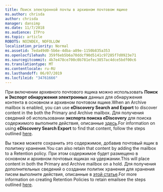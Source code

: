 ```yaml
---
title: Поиск электронной почты в архивном почтовом ящике
ms.author: chrisda
author: chrisda
manager: dansimp
ms.date: 11/7/2018
ms.audience: ITPro
ms.topic: article
ROBOTS: NOINDEX, NOFOLLOW
localization_priority: Normal
ms.assetid: 7eda49d0-5b6e-4dba-a89e-1150b835a353
ms.openlocfilehash: 359f6eb5b6a70ddcf90d5141c97285f7d0923e71
ms.sourcegitcommit: 4b7e478ce700c0b781efec3857ac4dce5bdf00c6
ms.translationtype: MT
ms.contentlocale: ru-RU
ms.lasthandoff: 06/07/2019
ms.locfileid: "34761666"
---
```

<span data-ttu-id="af935-102">При включении архивного почтового ящика можно использовать **Поиск и Экспорт обнаружения электронных** данных для обнаружения контента в основном и архивном почтовом ящике.</span><span class="sxs-lookup"><span data-stu-id="af935-102">When an Archive mailbox is enabled, you can use **eDiscovery Search and Export** to discover content in the both the Primary and Archive mailbox.</span></span> <span data-ttu-id="af935-103">Для получения сведений об использовании **экспорта поиска eDiscovery** для поиска содержимого выполните действия, описанные [здесь](https://docs.microsoft.com/office365/securitycompliance/export-search-results).</span><span class="sxs-lookup"><span data-stu-id="af935-103">For information on using **eDiscovery Search Export** to find that content, follow the steps outlined [here](https://docs.microsoft.com/office365/securitycompliance/export-search-results).</span></span>
  
<span data-ttu-id="af935-104">Вы также можете сохранить это содержимое, добавив почтовый ящик в политику хранения.</span><span class="sxs-lookup"><span data-stu-id="af935-104">You can also retain that content by adding the mailbox to a Retention policy.</span></span> <span data-ttu-id="af935-105">При этом содержимое будет размещено в основном и архивном почтовых ящиках на удержании.</span><span class="sxs-lookup"><span data-stu-id="af935-105">This will place content in both the Primary and Archive mailbox on a hold.</span></span> <span data-ttu-id="af935-106">Для получения дополнительных сведений о создании политик хранения для хранения писем выполните действия, описанные в [этой статье](https://docs.microsoft.com/Office365/securitycompliance/retention-policies).</span><span class="sxs-lookup"><span data-stu-id="af935-106">For more information on creating Retention Policies to retain emailsee the steps outlined [here](https://docs.microsoft.com/Office365/securitycompliance/retention-policies).</span></span>
  

